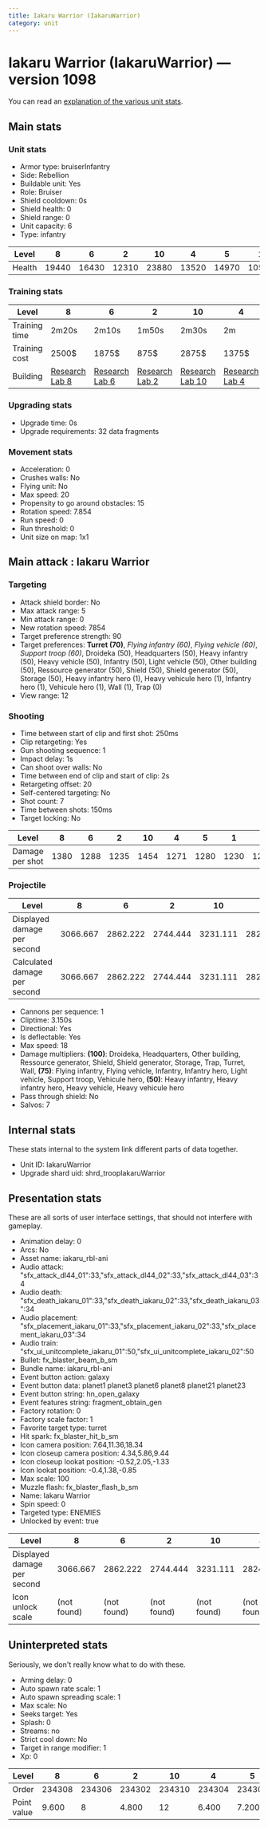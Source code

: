```yaml
---
title: Iakaru Warrior (IakaruWarrior)
category: unit
---
```


# Iakaru Warrior (IakaruWarrior) — version 1098

You can read an [explanation  of the various unit stats](unitexplained.md).

## Main stats

### Unit stats

  * Armor type: bruiserInfantry
  * Side: Rebellion
  * Buildable unit: Yes
  * Role: Bruiser
  * Shield cooldown: 0s
  * Shield health: 0
  * Shield range: 0
  * Unit capacity: 6
  * Type: infantry

|Level |8    |6    |2    |10   |4    |5    |1    |3    |7    |9    |
|------|-----|-----|-----|-----|-----|-----|-----|-----|-----|-----|
|Health|19440|16430|12310|23880|13520|14970|10570|12060|17950|20930|


### Training stats

|Level        |8                                     |6                                     |2                                     |10                                     |4                                     |5                                     |1                               |3                                     |7                                     |9                                     |
|-------------|--------------------------------------|--------------------------------------|--------------------------------------|---------------------------------------|--------------------------------------|--------------------------------------|--------------------------------|--------------------------------------|--------------------------------------|--------------------------------------|
|Training time|2m20s                                 |2m10s                                 |1m50s                                 |2m30s                                  |2m                                    |2m5s                                  |1m45s                           |1m55s                                 |2m15s                                 |2m25s                                 |
|Training cost|2500$                                 |1875$                                 |875$                                  |2875$                                  |1375$                                 |1625$                                 |625$                            |1125$                                 |2125$                                 |2625$                                 |
|Building     |[Research Lab 8](rebelOffenseLab.html)|[Research Lab 6](rebelOffenseLab.html)|[Research Lab 2](rebelOffenseLab.html)|[Research Lab 10](rebelOffenseLab.html)|[Research Lab 4](rebelOffenseLab.html)|[Research Lab 5](rebelOffenseLab.html)|[Barracks 2](rebelBarracks.html)|[Research Lab 3](rebelOffenseLab.html)|[Research Lab 7](rebelOffenseLab.html)|[Research Lab 9](rebelOffenseLab.html)|


### Upgrading stats

  * Upgrade time: 0s
  * Upgrade requirements: 32 data fragments

### Movement stats

  * Acceleration: 0
  * Crushes walls: No
  * Flying unit: No
  * Max speed: 20
  * Propensity to go around obstacles: 15
  * Rotation speed: 7.854
  * Run speed: 0
  * Run threshold: 0
  * Unit size on map: 1x1

## Main attack : Iakaru Warrior

### Targeting

  * Attack shield border: No
  * Max attack range: 5
  * Min attack range: 0
  * New rotation speed: 7854
  * Target preference strength: 90
  * Target preferences: **Turret (70)**, _Flying infantry (60)_, _Flying vehicle (60)_, _Support troop (60)_, Droideka (50), Headquarters (50), Heavy infantry (50), Heavy vehicle (50), Infantry (50), Light vehicle (50), Other building (50), Ressource generator (50), Shield (50), Shield generator (50), Storage (50), Heavy infantry hero (1), Heavy vehicule hero (1), Infantry hero (1), Vehicule hero (1), Wall (1), Trap (0)
  * View range: 12

### Shooting

  * Time between start of clip and first shot: 250ms
  * Clip retargeting: Yes
  * Gun shooting sequence: 1
  * Impact delay: 1s
  * Can shoot over walls: No
  * Time between end of clip and start of clip: 2s
  * Retargeting offset: 20
  * Self-centered targeting: No
  * Shot count: 7
  * Time between shots: 150ms
  * Target locking: No

|Level          |8   |6   |2   |10  |4   |5   |1   |3   |7   |9   |
|---------------|----|----|----|----|----|----|----|----|----|----|
|Damage per shot|1380|1288|1235|1454|1271|1280|1230|1263|1346|1413|


### Projectile

|Level                       |8       |6       |2       |10      |4       |5       |1       |3       |7       |9   |
|----------------------------|--------|--------|--------|--------|--------|--------|--------|--------|--------|----|
|Displayed damage per second |3066.667|2862.222|2744.444|3231.111|2824.444|2844.444|2733.333|2806.667|2991.111|3140|
|Calculated damage per second|3066.667|2862.222|2744.444|3231.111|2824.444|2844.444|2733.333|2806.667|2991.111|3140|


  * Cannons per sequence: 1
  * Cliptime: 3.150s
  * Directional: Yes
  * Is deflectable: Yes
  * Max speed: 18
  * Damage multipliers: **(100)**: Droideka, Headquarters, Other building, Ressource generator, Shield, Shield generator, Storage, Trap, Turret, Wall, **(75)**: Flying infantry, Flying vehicle, Infantry, Infantry hero, Light vehicle, Support troop, Vehicule hero, **(50)**: Heavy infantry, Heavy infantry hero, Heavy vehicle, Heavy vehicule hero
  * Pass through shield: No
  * Salvos: 7

## Internal stats

These stats internal to the system link different parts of data together.

  * Unit ID: IakaruWarrior
  * Upgrade shard uid: shrd_troopIakaruWarrior

## Presentation stats

These are all sorts of user interface settings, that should not interfere with gameplay.

  * Animation delay: 0
  * Arcs: No
  * Asset name: iakaru_rbl-ani
  * Audio attack: "sfx_attack_dl44_01":33,"sfx_attack_dl44_02":33,"sfx_attack_dl44_03":34
  * Audio death: "sfx_death_iakaru_01":33,"sfx_death_iakaru_02":33,"sfx_death_iakaru_03":34
  * Audio placement: "sfx_placement_iakaru_01":33,"sfx_placement_iakaru_02":33,"sfx_placement_iakaru_03":34
  * Audio train: "sfx_ui_unitcomplete_iakaru_01":50,"sfx_ui_unitcomplete_iakaru_02":50
  * Bullet: fx_blaster_beam_b_sm
  * Bundle name: iakaru_rbl-ani
  * Event button action: galaxy
  * Event button data: planet1 planet3 planet6 planet8 planet21 planet23
  * Event button string: hn_open_galaxy
  * Event features string: fragment_obtain_gen
  * Factory rotation: 0
  * Factory scale factor: 1
  * Favorite target type: turret
  * Hit spark: fx_blaster_hit_b_sm
  * Icon camera position: 7.64,11.36,18.34
  * Icon closeup camera position: 4.34,5.86,9.44
  * Icon closeup lookat position: -0.52,2.05,-1.33
  * Icon lookat position: -0.4,1.38,-0.85
  * Max scale: 100
  * Muzzle flash: fx_blaster_flash_b_sm
  * Name: Iakaru Warrior
  * Spin speed: 0
  * Targeted type: ENEMIES
  * Unlocked by event: true

|Level                      |8          |6          |2          |10         |4          |5          |1          |3          |7          |9          |
|---------------------------|-----------|-----------|-----------|-----------|-----------|-----------|-----------|-----------|-----------|-----------|
|Displayed damage per second|3066.667   |2862.222   |2744.444   |3231.111   |2824.444   |2844.444   |2733.333   |2806.667   |2991.111   |3140       |
|Icon unlock scale          |(not found)|(not found)|(not found)|(not found)|(not found)|(not found)|1.2,1.2,1.2|(not found)|(not found)|(not found)|


## Uninterpreted stats

Seriously, we don't really know what to do with these.

  * Arming delay: 0
  * Auto spawn rate scale: 1
  * Auto spawn spreading scale: 1
  * Max scale: No
  * Seeks target: Yes
  * Splash: 0
  * Streams: no
  * Strict cool down: No
  * Target in range modifier: 1
  * Xp: 0

|Level      |8     |6     |2     |10    |4     |5     |1     |3     |7     |9     |
|-----------|------|------|------|------|------|------|------|------|------|------|
|Order      |234308|234306|234302|234310|234304|234305|234301|234303|234307|234309|
|Point value|9.600 |8     |4.800 |12    |6.400 |7.200 |4     |5.600 |8.800 |10.400|


